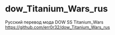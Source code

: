 # dow_Titanium_Wars_rus
Русский перевод мода DOW SS Titanium_Wars
https://github.com/err0r32/dow_Titanium_Wars_rus
